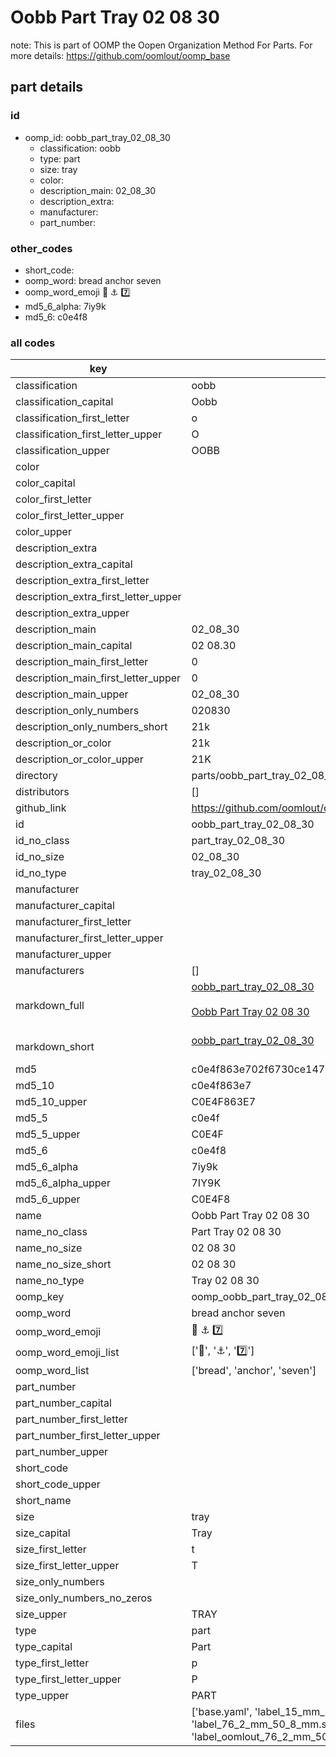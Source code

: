 # Oobb Part Tray 02 08 30  

note: This is part of OOMP the Oopen Organization Method For Parts. For more details: https://github.com/oomlout/oomp_base

##  part details





### id
* oomp_id: oobb_part_tray_02_08_30
  * classification: oobb
  * type: part
  * size: tray
  * color: 
  * description_main: 02_08_30
  * description_extra: 
  * manufacturer: 
  * part_number: 

### other_codes
* short_code: 
* oomp_word: bread anchor seven
* oomp_word_emoji :bread: :anchor: :seven:
* md5_6_alpha: 7iy9k
* md5_6: c0e4f8

### all codes 
| key | value |  
| --- | --- |  
| classification | oobb |  
| classification_capital | Oobb |  
| classification_first_letter | o |  
| classification_first_letter_upper | O |  
| classification_upper | OOBB |  
| color |  |  
| color_capital |  |  
| color_first_letter |  |  
| color_first_letter_upper |  |  
| color_upper |  |  
| description_extra |  |  
| description_extra_capital |  |  
| description_extra_first_letter |  |  
| description_extra_first_letter_upper |  |  
| description_extra_upper |  |  
| description_main | 02_08_30 |  
| description_main_capital | 02 08.30 |  
| description_main_first_letter | 0 |  
| description_main_first_letter_upper | 0 |  
| description_main_upper | 02_08_30 |  
| description_only_numbers | 020830 |  
| description_only_numbers_short | 21k |  
| description_or_color | 21k |  
| description_or_color_upper | 21K |  
| directory | parts/oobb_part_tray_02_08_30 |  
| distributors | [] |  
| github_link | https://github.com/oomlout/oomlout_oomp_part_src/tree/main/parts/oobb_part_tray_02_08_30/working |  
| id | oobb_part_tray_02_08_30 |  
| id_no_class | part_tray_02_08_30 |  
| id_no_size | 02_08_30 |  
| id_no_type | tray_02_08_30 |  
| manufacturer |  |  
| manufacturer_capital |  |  
| manufacturer_first_letter |  |  
| manufacturer_first_letter_upper |  |  
| manufacturer_upper |  |  
| manufacturers | [] |  
| markdown_full | [oobb_part_tray_02_08_30](https://github.com/oomlout/oomlout_oomp_part_src/tree/main/parts/oobb_part_tray_02_08_30/working)<br>[](https://github.com/oomlout/oomlout_oomp_part_src/tree/main/parts/oobb_part_tray_02_08_30/working)<br>[Oobb Part Tray 02 08 30](https://github.com/oomlout/oomlout_oomp_part_src/tree/main/parts/oobb_part_tray_02_08_30/working)<br><br> |  
| markdown_short | [oobb_part_tray_02_08_30](https://github.com/oomlout/oomlout_oomp_part_src/tree/main/parts/oobb_part_tray_02_08_30/working)<br><br> |  
| md5 | c0e4f863e702f6730ce147626095f9c9 |  
| md5_10 | c0e4f863e7 |  
| md5_10_upper | C0E4F863E7 |  
| md5_5 | c0e4f |  
| md5_5_upper | C0E4F |  
| md5_6 | c0e4f8 |  
| md5_6_alpha | 7iy9k |  
| md5_6_alpha_upper | 7IY9K |  
| md5_6_upper | C0E4F8 |  
| name | Oobb Part Tray 02 08 30 |  
| name_no_class | Part Tray 02 08 30 |  
| name_no_size | 02 08 30 |  
| name_no_size_short | 02 08 30 |  
| name_no_type | Tray 02 08 30 |  
| oomp_key | oomp_oobb_part_tray_02_08_30 |  
| oomp_word | bread anchor seven |  
| oomp_word_emoji | :bread: :anchor: :seven: |  
| oomp_word_emoji_list | [':bread:', ':anchor:', ':seven:'] |  
| oomp_word_list | ['bread', 'anchor', 'seven'] |  
| part_number |  |  
| part_number_capital |  |  
| part_number_first_letter |  |  
| part_number_first_letter_upper |  |  
| part_number_upper |  |  
| short_code |  |  
| short_code_upper |  |  
| short_name |  |  
| size | tray |  
| size_capital | Tray |  
| size_first_letter | t |  
| size_first_letter_upper | T |  
| size_only_numbers |  |  
| size_only_numbers_no_zeros |  |  
| size_upper | TRAY |  
| type | part |  
| type_capital | Part |  
| type_first_letter | p |  
| type_first_letter_upper | P |  
| type_upper | PART |  
| files | ['base.yaml', 'label_15_mm_30_mm.pdf', 'label_15_mm_30_mm.svg', 'label_76_2_mm_50_8_mm.pdf', 'label_76_2_mm_50_8_mm.svg', 'label_oomlout_76_2_mm_50_8_mm.pdf', 'label_oomlout_76_2_mm_50_8_mm.svg', 'readme.md', 'working.json', 'working.yaml'] |  
